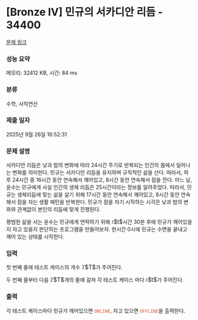 # [Bronze IV] 민규의 서카디안 리듬 - 34400 

[문제 링크](https://www.acmicpc.net/problem/34400) 

### 성능 요약

메모리: 32412 KB, 시간: 84 ms

### 분류

수학, 사칙연산

### 제출 일자

2025년 9월 26일 16:52:31

### 문제 설명

<p>서카디안 리듬은 낮과 밤의 변화에 따라 24시간 주기로 반복되는 인간의 몸에서 일어나는 변화를 의미한다. 민규는 서카디안 리듬을 유지하며 규칙적인 삶을 산다. 따라서, 하루 24시간 중 16시간 동안 연속해서 깨어있고, 8시간 동안 연속해서 잠을 잔다. 어느 날, 윤수는 민규에게 사실 인간의 생체 리듬은 25시간이라는 정보를 알려주었다. 따라서, 민규는 생체리듬에 맞는 삶을 살기 위해 17시간 동안 연속해서 깨어있고, 8시간 동안 연속해서 잠을 자는 생활 패턴을 반복한다. 민규가 잠을 자기 시작하는 시각은 낮과 밤의 변화와 관계없이 본인의 리듬에 맞게 진행된다.</p>

<p>평범한 삶을 사는 윤수는 민규에게 연락하기 위해 <mjx-container class="MathJax" jax="CHTML" style="font-size: 109%; position: relative;"><mjx-math class="MJX-TEX" aria-hidden="true"><mjx-mi class="mjx-i"><mjx-c class="mjx-c1D461 TEX-I"></mjx-c></mjx-mi></mjx-math><mjx-assistive-mml unselectable="on" display="inline"><math xmlns="http://www.w3.org/1998/Math/MathML"><mi>t</mi></math></mjx-assistive-mml><span aria-hidden="true" class="no-mathjax mjx-copytext">$t$</span></mjx-container>시간 30분 후에 민규가 깨어있을지 자고 있을지 판단하는 프로그램을 만들어보자. 현시간 0시에 민규는 수면을 끝내고 깨어 있는 상태를 시작한다.</p>

### 입력 

 <p>첫 번째 줄에 테스트 케이스의 개수 <mjx-container class="MathJax" jax="CHTML" style="font-size: 109%; position: relative;"><mjx-math class="MJX-TEX" aria-hidden="true"><mjx-mi class="mjx-i"><mjx-c class="mjx-c1D447 TEX-I"></mjx-c></mjx-mi></mjx-math><mjx-assistive-mml unselectable="on" display="inline"><math xmlns="http://www.w3.org/1998/Math/MathML"><mi>T</mi></math></mjx-assistive-mml><span aria-hidden="true" class="no-mathjax mjx-copytext">$T$</span></mjx-container>가 주어진다.</p>

<p>두 번째 줄부터 다음 <mjx-container class="MathJax" jax="CHTML" style="font-size: 109%; position: relative;"><mjx-math class="MJX-TEX" aria-hidden="true"><mjx-mi class="mjx-i"><mjx-c class="mjx-c1D447 TEX-I"></mjx-c></mjx-mi></mjx-math><mjx-assistive-mml unselectable="on" display="inline"><math xmlns="http://www.w3.org/1998/Math/MathML"><mi>T</mi></math></mjx-assistive-mml><span aria-hidden="true" class="no-mathjax mjx-copytext">$T$</span></mjx-container>개의 줄에 걸쳐 각 테스트 케이스 마다 <mjx-container class="MathJax" jax="CHTML" style="font-size: 109%; position: relative;"><mjx-math class="MJX-TEX" aria-hidden="true"><mjx-mi class="mjx-i"><mjx-c class="mjx-c1D461 TEX-I"></mjx-c></mjx-mi></mjx-math><mjx-assistive-mml unselectable="on" display="inline"><math xmlns="http://www.w3.org/1998/Math/MathML"><mi>t</mi></math></mjx-assistive-mml><span aria-hidden="true" class="no-mathjax mjx-copytext">$t$</span></mjx-container>가 주어진다.</p>

### 출력 

 <p>각 테스트 케이스마다 민규가 깨어있으면 <span style="color:#e74c3c;"><code>ONLINE</code></span>, 자고 있으면 <span style="color:#e74c3c;"><code>OFFLINE</code></span>을 출력한다.</p>

